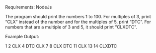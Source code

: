 Requirements:
NodeJs




The program should print the numbers 1 to 100. For multiples of 3, print “CLX” instead of the number and for the multiples of 5, print “DTC”. For numbers that are a multiple of 3 and 5, it should print “CLXDTC”.
 
Example Output:
 
1
2
CLX
4
DTC
CLX
7
8
CLX
DTC
11
CLX
13
14
CLXDTC